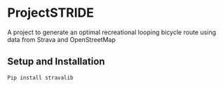 # ProjectSTRIDE
A project to generate an optimal recreational looping bicycle route using data from Strava and OpenStreetMap


## Setup and Installation

`Pip install stravalib`
